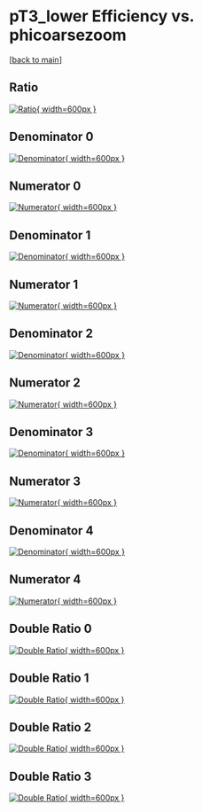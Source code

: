 # pT3_lower Efficiency vs. phicoarsezoom

[[back to main](./)]



## Ratio

[![Ratio](../mtv/var/pT3_lower_base_11_-1_eff_phicoarsezoom.png){ width=600px }](../mtv/var/pT3_lower_base_11_-1_eff_phicoarsezoom.pdf)

## Denominator 0

[![Denominator](../mtv/den/pT3_lower_base_11_-1_eff_phicoarsezoom_den0.png){ width=600px }](../mtv/den/pT3_lower_base_11_-1_eff_phicoarsezoom_den0.pdf)

## Numerator 0

[![Numerator](../mtv/num/pT3_lower_base_11_-1_eff_phicoarsezoom_num0.png){ width=600px }](../mtv/num/pT3_lower_base_11_-1_eff_phicoarsezoom_num0.pdf)

## Denominator 1

[![Denominator](../mtv/den/pT3_lower_base_11_-1_eff_phicoarsezoom_den1.png){ width=600px }](../mtv/den/pT3_lower_base_11_-1_eff_phicoarsezoom_den1.pdf)

## Numerator 1

[![Numerator](../mtv/num/pT3_lower_base_11_-1_eff_phicoarsezoom_num1.png){ width=600px }](../mtv/num/pT3_lower_base_11_-1_eff_phicoarsezoom_num1.pdf)

## Denominator 2

[![Denominator](../mtv/den/pT3_lower_base_11_-1_eff_phicoarsezoom_den2.png){ width=600px }](../mtv/den/pT3_lower_base_11_-1_eff_phicoarsezoom_den2.pdf)

## Numerator 2

[![Numerator](../mtv/num/pT3_lower_base_11_-1_eff_phicoarsezoom_num2.png){ width=600px }](../mtv/num/pT3_lower_base_11_-1_eff_phicoarsezoom_num2.pdf)

## Denominator 3

[![Denominator](../mtv/den/pT3_lower_base_11_-1_eff_phicoarsezoom_den3.png){ width=600px }](../mtv/den/pT3_lower_base_11_-1_eff_phicoarsezoom_den3.pdf)

## Numerator 3

[![Numerator](../mtv/num/pT3_lower_base_11_-1_eff_phicoarsezoom_num3.png){ width=600px }](../mtv/num/pT3_lower_base_11_-1_eff_phicoarsezoom_num3.pdf)

## Denominator 4

[![Denominator](../mtv/den/pT3_lower_base_11_-1_eff_phicoarsezoom_den4.png){ width=600px }](../mtv/den/pT3_lower_base_11_-1_eff_phicoarsezoom_den4.pdf)

## Numerator 4

[![Numerator](../mtv/num/pT3_lower_base_11_-1_eff_phicoarsezoom_num4.png){ width=600px }](../mtv/num/pT3_lower_base_11_-1_eff_phicoarsezoom_num4.pdf)

## Double Ratio 0

[![Double Ratio](../mtv/ratio/pT3_lower_base_11_-1_eff_phicoarsezoom_ratio0.png){ width=600px }](../mtv/ratio/pT3_lower_base_11_-1_eff_phicoarsezoom_ratio0.pdf)

## Double Ratio 1

[![Double Ratio](../mtv/ratio/pT3_lower_base_11_-1_eff_phicoarsezoom_ratio1.png){ width=600px }](../mtv/ratio/pT3_lower_base_11_-1_eff_phicoarsezoom_ratio1.pdf)

## Double Ratio 2

[![Double Ratio](../mtv/ratio/pT3_lower_base_11_-1_eff_phicoarsezoom_ratio2.png){ width=600px }](../mtv/ratio/pT3_lower_base_11_-1_eff_phicoarsezoom_ratio2.pdf)

## Double Ratio 3

[![Double Ratio](../mtv/ratio/pT3_lower_base_11_-1_eff_phicoarsezoom_ratio3.png){ width=600px }](../mtv/ratio/pT3_lower_base_11_-1_eff_phicoarsezoom_ratio3.pdf)

